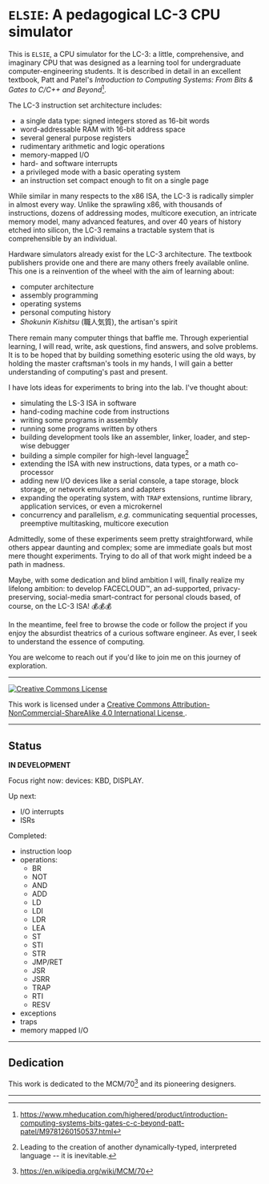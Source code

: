 # `ELSIE`: A pedagogical LC-3 CPU simulator #

This is `ELSIE`, a CPU simulator for the LC-3: a little, comprehensive, and
imaginary CPU that was designed as a learning tool for undergraduate
computer-engineering students. It is described in detail in an excellent
textbook, Patt and Patel's *Introduction to Computing Systems: From Bits & Gates
to C/C++ and Beyond*[^1].

The LC-3 instruction set architecture includes:

- a single data type: signed integers stored as 16-bit words
- word-addressable RAM with 16-bit  address space
- several general purpose registers
- rudimentary arithmetic and logic operations
- memory-mapped I/O
- hard- and software interrupts
- a privileged mode with a basic operating system
- an instruction set compact enough to fit on a single page

While similar in many respects to the x86 ISA, the LC-3 is radically simpler in
almost every way. Unlike the sprawling x86, with thousands of instructions,
dozens of addressing modes, multicore execution, an intricate memory model, many
advanced features, and over 40 years of history etched into silicon, the LC-3
remains a tractable system that is comprehensible by an individual.

Hardware simulators already exist for the LC-3 architecture. The textbook
publishers provide one and there are many others freely available online. This
one is a reinvention of the wheel with the aim of learning about:

- computer architecture
- assembly programming
- operating systems
- personal computing history
- _Shokunin Kishitsu_ (職人気質), the artisan's spirit

There remain many computer things that baffle me. Through experiential learning,
I will read, write, ask questions, find answers, and solve problems. It is to be
hoped that by building something esoteric using the old ways, by holding the
master craftsman's tools in my hands, I will gain a better understanding of
computing's past and present.

I have lots ideas for experiments to bring into the lab. I've thought about:

- simulating the LS-3 ISA in software
- hand-coding machine code from instructions
- writing some programs in assembly
- running some programs written by others
- building development tools like an assembler, linker, loader, and step-wise
  debugger
- building a simple compiler for high-level language[^2]
- extending the ISA with new instructions, data types, or a math co-processor
- adding new I/O devices like a serial console, a tape storage, block storage,
  or network emulators and adapters
- expanding the operating system, with `TRAP` extensions, runtime library,
  application services, or even a microkernel
- concurrency and parallelism, _e.g._ communicating sequential processes,
  preemptive multitasking, multicore execution

Admittedly, some of these experiments seem pretty straightforward, while others
appear daunting and complex; some are immediate goals but most mere thought
experiments. Trying to do all of that work might indeed be a path in madness.

Maybe, with some dedication and blind ambition I will, finally realize my
lifelong ambition: to develop FACECLOUD™️, an ad-supported, privacy-preserving,
social-media smart-contract for personal clouds based, of course, on the LC-3
ISA! 💰💰💰

In the meantime, feel free to browse the code or follow the project if you enjoy
the absurdist theatrics of a curious software engineer. As ever, I seek to
understand the essence of computing.

You are welcome to reach out if you'd like to join me on this journey of
exploration.

----

<a rel="license" href="http://creativecommons.org/licenses/by-nc-sa/4.0/">
    <img alt="Creative Commons License" style="border-width:0" src="https://i.creativecommons.org/l/by-nc-sa/4.0/88x31.png" />
</a>
<br />

This work is licensed under a
<a rel="license" href="http://creativecommons.org/licenses/by-nc-sa/4.0/">
Creative Commons Attribution-NonCommercial-ShareAlike 4.0 International License
</a>.

----

## Status ##

**IN DEVELOPMENT**

Focus right now: devices: KBD, DISPLAY.

Up next:

- I/O interrupts
- ISRs

Completed:

- instruction loop
- operations:
  - BR
  - NOT
  - AND
  - ADD
  - LD
  - LDI
  - LDR
  - LEA
  - ST
  - STI
  - STR
  - JMP/RET
  - JSR
  - JSRR
  - TRAP
  - RTI
  - RESV
- exceptions
- traps
- memory mapped I/O

----

## Dedication ##

This work is dedicated to the MCM/70[^3] and its pioneering designers.

----

[^1]: https://www.mheducation.com/highered/product/introduction-computing-systems-bits-gates-c-c-beyond-patt-patel/M9781260150537.html
[^2]: Leading to the creation of another dynamically-typed, interpreted language -- it is inevitable.
[^3]: https://en.wikipedia.org/wiki/MCM/70
